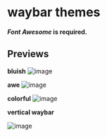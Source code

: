 # waybar themes
**_Font Awesome_ is required.**

## Previews
**bluish**
![image](https://user-images.githubusercontent.com/92317276/208711637-3648b5ba-b6a1-476f-8f5a-6d145120aa79.png)


**awe**
![image](https://user-images.githubusercontent.com/92317276/208711128-f14afe33-d15a-4ef9-b3c5-bfdc5e7c13df.png)


**colorful**
![image](https://user-images.githubusercontent.com/92317276/208712733-06bbdea9-2420-4141-854e-f16475c69639.png)


**vertical waybar**

![image](https://user-images.githubusercontent.com/92317276/204092241-13b8a174-3a59-45c3-a96a-465f1aa45f28.png)
